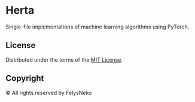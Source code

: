 # Herta

Single-file implementations of machine learning algorithms using PyTorch.

## License

Distributed under the terms of the [MIT License](LICENSE).

## Copyright

© All rights reserved by FelysNeko

